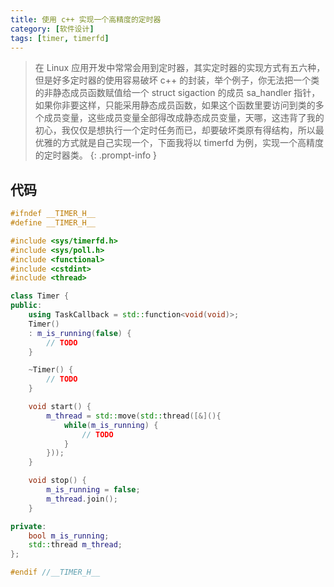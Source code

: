 ```yaml
---
title: 使用 c++ 实现一个高精度的定时器
category: [软件设计]
tags: [timer, timerfd]
---
```


> 在 Linux 应用开发中常常会用到定时器，其实定时器的实现方式有五六种，但是好多定时器的使用容易破坏 c++ 的封装，举个例子，你无法把一个类的非静态成员函数赋值给一个 struct sigaction 的成员 sa_handler 指针，如果你非要这样，只能采用静态成员函数，如果这个函数里要访问到类的多个成员变量，这些成员变量全部得改成静态成员变量，天哪，这违背了我的初心，我仅仅是想执行一个定时任务而已，却要破坏类原有得结构，所以最优雅的方式就是自己实现一个，下面我将以 timerfd 为例，实现一个高精度的定时器类。
{: .prompt-info }

## 代码

```c++
#ifndef __TIMER_H__
#define __TIMER_H__

#include <sys/timerfd.h>
#include <sys/poll.h>
#include <functional>
#include <cstdint>
#include <thread>

class Timer {
public:
    using TaskCallback = std::function<void(void)>;
    Timer()
    : m_is_running(false) {
        // TODO
    }

    ~Timer() {
        // TODO
    }

    void start() {
        m_thread = std::move(std::thread([&](){
            while(m_is_running) {
                // TODO
            }
        }));
    }

    void stop() {
        m_is_running = false;
        m_thread.join();
    }

private:
    bool m_is_running;
    std::thread m_thread;
};

#endif //__TIMER_H__
```